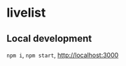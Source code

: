 # livelist

## Local development

`npm i`, `npm start`, [http://localhost:3000](http://localhost:3000)
